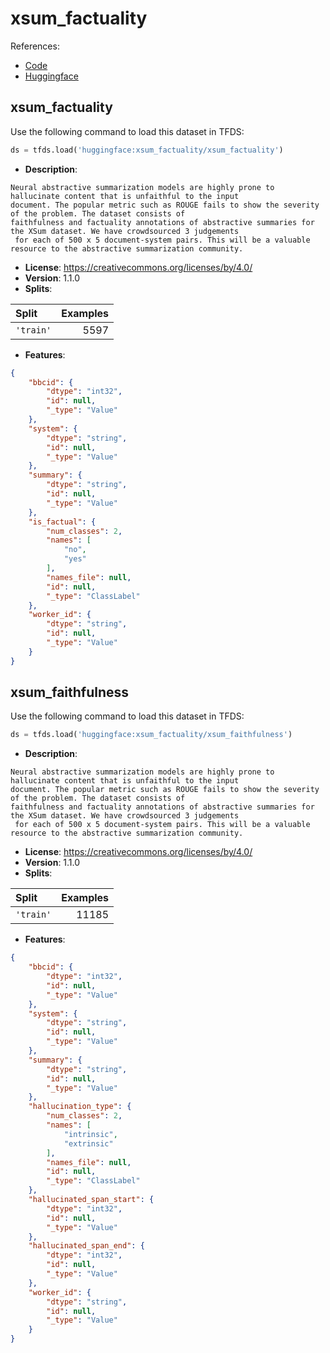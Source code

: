 # xsum_factuality

References:

*   [Code](https://github.com/huggingface/datasets/blob/master/datasets/xsum_factuality)
*   [Huggingface](https://huggingface.co/datasets/xsum_factuality)


## xsum_factuality


Use the following command to load this dataset in TFDS:

```python
ds = tfds.load('huggingface:xsum_factuality/xsum_factuality')
```

*   **Description**:

```
Neural abstractive summarization models are highly prone to hallucinate content that is unfaithful to the input
document. The popular metric such as ROUGE fails to show the severity of the problem. The dataset consists of
faithfulness and factuality annotations of abstractive summaries for the XSum dataset. We have crowdsourced 3 judgements
 for each of 500 x 5 document-system pairs. This will be a valuable resource to the abstractive summarization community.
```

*   **License**: https://creativecommons.org/licenses/by/4.0/
*   **Version**: 1.1.0
*   **Splits**:

Split  | Examples
:----- | -------:
`'train'` | 5597

*   **Features**:

```json
{
    "bbcid": {
        "dtype": "int32",
        "id": null,
        "_type": "Value"
    },
    "system": {
        "dtype": "string",
        "id": null,
        "_type": "Value"
    },
    "summary": {
        "dtype": "string",
        "id": null,
        "_type": "Value"
    },
    "is_factual": {
        "num_classes": 2,
        "names": [
            "no",
            "yes"
        ],
        "names_file": null,
        "id": null,
        "_type": "ClassLabel"
    },
    "worker_id": {
        "dtype": "string",
        "id": null,
        "_type": "Value"
    }
}
```



## xsum_faithfulness


Use the following command to load this dataset in TFDS:

```python
ds = tfds.load('huggingface:xsum_factuality/xsum_faithfulness')
```

*   **Description**:

```
Neural abstractive summarization models are highly prone to hallucinate content that is unfaithful to the input
document. The popular metric such as ROUGE fails to show the severity of the problem. The dataset consists of
faithfulness and factuality annotations of abstractive summaries for the XSum dataset. We have crowdsourced 3 judgements
 for each of 500 x 5 document-system pairs. This will be a valuable resource to the abstractive summarization community.
```

*   **License**: https://creativecommons.org/licenses/by/4.0/
*   **Version**: 1.1.0
*   **Splits**:

Split  | Examples
:----- | -------:
`'train'` | 11185

*   **Features**:

```json
{
    "bbcid": {
        "dtype": "int32",
        "id": null,
        "_type": "Value"
    },
    "system": {
        "dtype": "string",
        "id": null,
        "_type": "Value"
    },
    "summary": {
        "dtype": "string",
        "id": null,
        "_type": "Value"
    },
    "hallucination_type": {
        "num_classes": 2,
        "names": [
            "intrinsic",
            "extrinsic"
        ],
        "names_file": null,
        "id": null,
        "_type": "ClassLabel"
    },
    "hallucinated_span_start": {
        "dtype": "int32",
        "id": null,
        "_type": "Value"
    },
    "hallucinated_span_end": {
        "dtype": "int32",
        "id": null,
        "_type": "Value"
    },
    "worker_id": {
        "dtype": "string",
        "id": null,
        "_type": "Value"
    }
}
```


